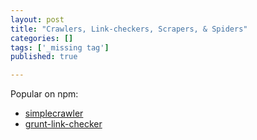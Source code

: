 ```yaml
---
layout: post
title: "Crawlers, Link-checkers, Scrapers, & Spiders"
categories: []
tags: ['_missing tag']
published: true

---
```

Popular on npm:

* [simplecrawler](https://www.npmjs.com/package/simplecrawler)
* [grunt-link-checker](https://www.npmjs.com/package/grunt-link-checker)
